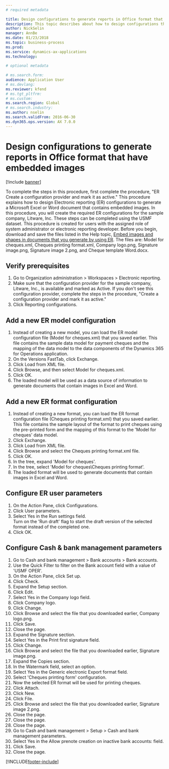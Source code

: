 ```yaml
--- 
# required metadata 
 
title: Design configurations to generate reports in Office format that have embedded images
description: This topic describes about how to design configurations that generate electronic documents in Excel and Word formats that contain embedded images. 
author: NickSelin
manager: AnnBe 
ms.date: 01/23/2018
ms.topic: business-process 
ms.prod:  
ms.service: dynamics-ax-applications 
ms.technology:  
 
# optional metadata 
 
# ms.search.form:   
audience: Application User 
# ms.devlang:  
ms.reviewer: kfend
# ms.tgt_pltfrm:  
# ms.custom:  
ms.search.region: Global
# ms.search.industry: 
ms.author: nselin
ms.search.validFrom: 2016-06-30 
ms.dyn365.ops.version: AX 7.0.0 
---
```

# Design configurations to generate reports in Office format that have embedded images

[!include [banner](../../includes/banner.md)]

To complete the steps in this procedure, first complete the procedure, "ER Create a configuration provider and mark it as active." 
This procedure explains how to design Electronic reporting (ER) configurations to generate a Microsoft Excel or Word document that contains embedded images. In this procedure, you will create the required ER configurations for the sample company, Litware, Inc. These steps can be completed using the USMF dataset. 
This procedure is created for users with the assigned role of system administrator or electronic reporting developer. Before you begin, download and save the files listed in the Help topic, [Embed images and shapes in documents that you generate by using ER](../electronic-reporting-embed-images-shapes.md). The files are: Model for cheques.xml, Cheques printing format.xml, Company logo.png, Signature image.png, Signature image 2.png, and Cheque template Word.docx.

## Verify prerequisites  
 1. Go to Organization administration > Workspaces > Electronic reporting.  
 2. Make sure that the configuration provider for the sample company, Litware, Inc., is available and marked as Active. If you don't see this configuration provider, complete the steps in the procedure, "Create a configuration provider and mark it as active."   
 3. Click Reporting configurations.  
 
## Add a new ER model configuration  
 1. Instead of creating a new model, you can load the ER model configuration file (Model for cheques.xml) that you saved earlier. This file contains the sample data model for payment cheques and the mapping of the data model to the data components of the Dynamics 365 for Operations application.   
 2. On the Versions FastTab, click Exchange.   
 3. Click Load from XML file.  
 4. Click Browse, and then select Model for cheques.xml.   
 5. Click OK.  
 6. The loaded model will be used as a data source of information to generate documents that contain images in Excel and Word.  

## Add a new ER format configuration  
 1. Instead of creating a new format, you can load the ER format configuration file (Cheques printing format.xml) that you saved earlier. This file contains the sample layout of the format to print cheques using the pre-printed form and the mapping of this format to the 'Model for cheques' data model.   
 2. Click Exchange.  
 3. Click Load from XML file.  
 4. Click Browse and select the Cheques printing format.xml file.   
 5. Click OK.  
 6. In the tree, expand 'Model for cheques'.  
 7. In the tree, select 'Model for cheques\Cheques printing format'.  
 8. The loaded format will be used to generate documents that contain images in Excel and Word.   

## Configure ER user parameters  
 1. On the Action Pane, click Configurations.  
 2. Click User parameters.  
 3. Select Yes in the Run settings field.  
  Turn on the 'Run draft' flag to start the draft version of the selected format instead of the completed one.  
 4. Click OK.  

## Configure Cash & bank management parameters  
 1. Go to Cash and bank management > Bank accounts > Bank accounts.  
 2. Use the Quick Filter to filter on the Bank account field with a value of 'USMF OPER'.  
 3. On the Action Pane, click Set up.  
 4. Click Check.  
 5. Expand the Setup section.  
 6. Click Edit.  
 7. Select Yes in the Company logo field.  
 8. Click Company logo.  
 9. Click Change.  
 10. Click Browse and select the file that you downloaded earlier, Company logo.png.   
 11. Click Save.  
 12. Close the page.  
 13. Expand the Signature section.  
 14. Select Yes in the Print first signature field.  
 15. Click Change.  
 16. Click Browse and select the file that you downloaded earlier, Signature image.png.   
 17. Expand the Copies section.  
 18. In the Watermark field, select an option.  
 19. Select Yes in the Generic electronic Export format field.  
 20. Select 'Cheques printing form' configuration.  
 21. Now the selected ER format will be used for printing cheques.  
 22. Click Attach.  
 23. Click New.  
 24. Click File.  
 25. Click Browse and select the file that you downloaded earlier, Signature image 2.png.   
 26. Close the page.  
 27. Close the page.  
 28. Close the page.  
 29. Go to Cash and bank management > Setup > Cash and bank management parameters.  
 30. Select Yes in the Allow prenote creation on inactive bank accounts: field.  
 31. Click Save.  
 32. Close the page.  


[!INCLUDE[footer-include](../../../../includes/footer-banner.md)]